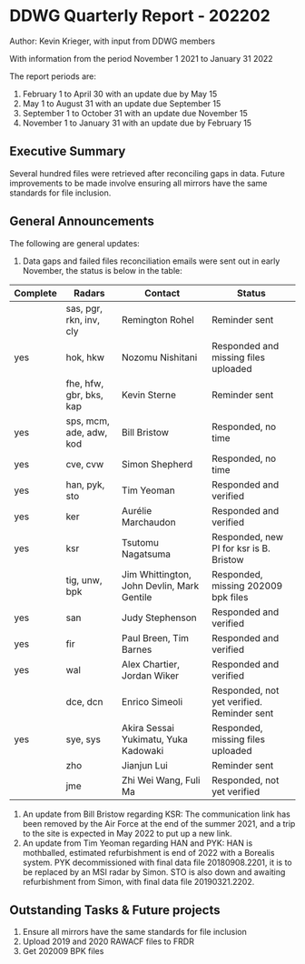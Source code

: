 # DDWG Quarterly Report - 202202
Author: Kevin Krieger,
with input from DDWG members

With information from the period November 1 2021 to January 31 2022

The report periods are:

1. February 1 to April 30 with an update due by May 15
1. May 1 to August 31 with an update due September 15
1. September 1 to October 31 with an update due November 15
1. November 1 to January 31 with an update due by February 15

## Executive Summary
Several hundred files were retrieved after reconciling gaps in data.
Future improvements to be made involve ensuring all mirrors have the same 
standards for file inclusion.

## General Announcements

The following are general updates:

1. Data gaps and failed files reconciliation emails were sent out in early November, the status
is below in the table:

| Complete | Radars                   | Contact            | Status            |
| -------- | -----------------------  | ----------------   | ----------------- |
|   | sas, pgr, rkn, inv, cly  | Remington Rohel    | Reminder sent |
| yes | hok, hkw                 | Nozomu Nishitani   | Responded and missing files uploaded |
|  | fhe, hfw, gbr, bks, kap  | Kevin Sterne       | Reminder sent |
| yes | sps, mcm, ade, adw, kod  | Bill Bristow       | Responded, no time |
| yes | cve, cvw                 | Simon Shepherd     | Responded, no time |
| yes | han, pyk, sto            | Tim Yeoman         | Responded and verified |
| yes | ker                      | Aurélie Marchaudon | Responded and verified |
| yes | ksr                      | Tsutomu Nagatsuma  | Responded, new PI for ksr is B. Bristow |
|  | tig, unw, bpk            | Jim Whittington, John Devlin, Mark Gentile | Responded, missing 202009 bpk files |
| yes | san                      | Judy Stephenson    | Responded and verified |
| yes | fir                      | Paul Breen, Tim Barnes | Responded and verified |
| yes | wal                      | Alex Chartier, Jordan Wiker | Responded and verified |
|  | dce, dcn                 | Enrico Simeoli     | Responded, not yet verified. Reminder sent |
| yes | sye, sys                 | Akira Sessai Yukimatu, Yuka Kadowaki  | Responded, missing files uploaded |
|          | zho                      | Jianjun Lui        | Reminder sent |
|          | jme                      | Zhi Wei Wang, Fuli Ma       | Responded, not yet verified |

1. An update from Bill Bristow regarding KSR: The communication link has been removed by the Air Force 
at the end of the summer 2021, and a trip to the site is expected in May 2022 to put up a new link.
1. An update from Tim Yeoman regarding HAN and PYK: HAN is mothballed, estimated refurbishment 
is end of 2022 with a Borealis system. PYK decommissioned with final data file 20180908.2201, it is to
be replaced by an MSI radar by Simon. STO is also down and awaiting refurbishment from Simon, 
with final data file 20190321.2202. 

## Outstanding Tasks & Future projects
1. Ensure all mirrors have the same standards for file inclusion
1. Upload 2019 and 2020 RAWACF files to FRDR
1. Get 202009 BPK files 
 